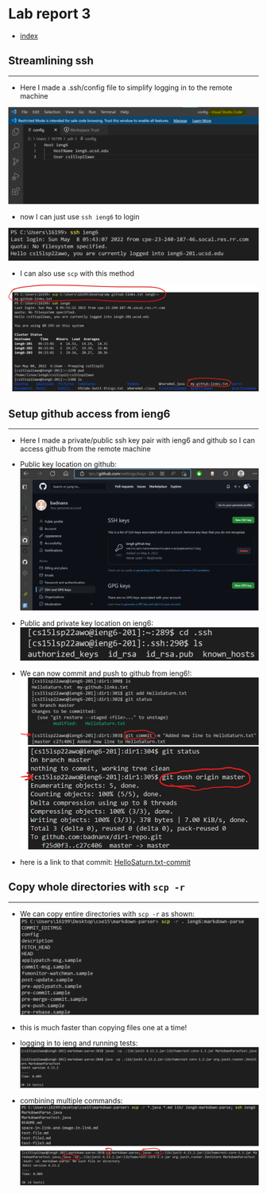 # Lab report 3

* [index](https://badnanx.github.io/cse15l-lab-reports/index.html)



## Streamlining ssh
---
* Here I made a .ssh/config file to simplify logging in to the remote machine

![image](lab3-p1-config.png)

* now I can just use `ssh ieng6` to login

![image](lab3-p1-ssh-login.png)

* I can also use `scp` with this method

![image](lab3-p1-scp.png)

## Setup github access from ieng6
---
* Here I made a private/public ssh key pair with ieng6 and github so I can access github from the remote machine

* Public key location on github:
![image](lab3-p2-pubkey-github.png)

* Public and private key location on ieng6:
![image](lab3-p2-pubkey-privkey-ieng6.png)

* We can now commit and push to github from ieng6!:
![image](lab3-p2-git-commit.png)
![image](lab3-p2-git-push.png)

* here is a link to that commit:
[HelloSaturn.txt-commit](https://github.com/badnanx/dir1-repo/blob/c27c406f676e4f96c4b1bd7431872dae97a10407/HelloSaturn.txt)

## Copy whole directories with `scp -r`
---
* We can copy entire directories with `scp -r` as shown:
![image](lab3-p3-scp-r.png)

* this is much faster than copying files one at a time!

* logging in to ieng and running tests:
![image](lab3-ieng6-tests.png)

* combining multiple commands:
![image](lab3-scp-login.png)
![image](lab3-cd-javac-java.png)



